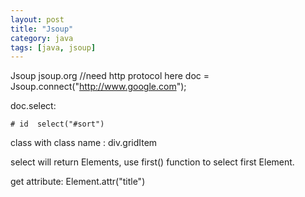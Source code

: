 ```yaml
---
layout: post
title: "Jsoup"
category: java
tags: [java, jsoup]
---
```


Jsoup
jsoup.org
//need http protocol here
doc = Jsoup.connect("http://www.google.com");

doc.select:
```
# id  select("#sort")
```
class with class name : div.gridItem

select will return Elements, use first() function to select first Element.

get attribute: Element.attr("title")


